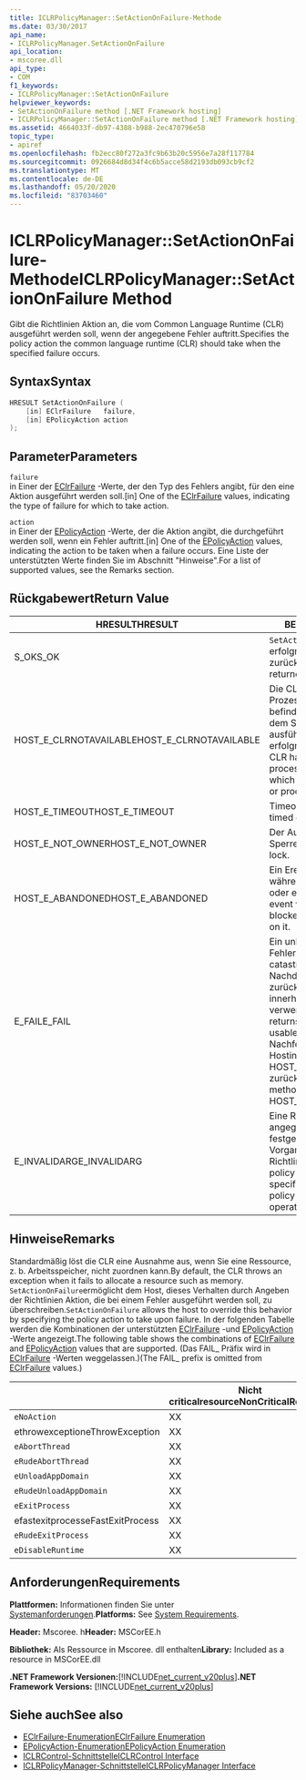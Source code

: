 ```yaml
---
title: ICLRPolicyManager::SetActionOnFailure-Methode
ms.date: 03/30/2017
api_name:
- ICLRPolicyManager.SetActionOnFailure
api_location:
- mscoree.dll
api_type:
- COM
f1_keywords:
- ICLRPolicyManager::SetActionOnFailure
helpviewer_keywords:
- SetActionOnFailure method [.NET Framework hosting]
- ICLRPolicyManager::SetActionOnFailure method [.NET Framework hosting]
ms.assetid: 4664033f-db97-4388-b988-2ec470796e58
topic_type:
- apiref
ms.openlocfilehash: fb2ecc80f272a3fc9b63b20c5956e7a28f117784
ms.sourcegitcommit: 0926684d8d34f4c6b5acce58d2193db093cb9cf2
ms.translationtype: MT
ms.contentlocale: de-DE
ms.lasthandoff: 05/20/2020
ms.locfileid: "83703460"
---
```

# <a name="iclrpolicymanagersetactiononfailure-method"></a><span data-ttu-id="e7b5f-102">ICLRPolicyManager::SetActionOnFailure-Methode</span><span class="sxs-lookup"><span data-stu-id="e7b5f-102">ICLRPolicyManager::SetActionOnFailure Method</span></span>
<span data-ttu-id="e7b5f-103">Gibt die Richtlinien Aktion an, die vom Common Language Runtime (CLR) ausgeführt werden soll, wenn der angegebene Fehler auftritt.</span><span class="sxs-lookup"><span data-stu-id="e7b5f-103">Specifies the policy action the common language runtime (CLR) should take when the specified failure occurs.</span></span>  
  
## <a name="syntax"></a><span data-ttu-id="e7b5f-104">Syntax</span><span class="sxs-lookup"><span data-stu-id="e7b5f-104">Syntax</span></span>  
  
```cpp  
HRESULT SetActionOnFailure (  
    [in] EClrFailure   failure,  
    [in] EPolicyAction action  
);  
```  
  
## <a name="parameters"></a><span data-ttu-id="e7b5f-105">Parameter</span><span class="sxs-lookup"><span data-stu-id="e7b5f-105">Parameters</span></span>  
 `failure`  
 <span data-ttu-id="e7b5f-106">in Einer der [EClrFailure](eclrfailure-enumeration.md) -Werte, der den Typ des Fehlers angibt, für den eine Aktion ausgeführt werden soll.</span><span class="sxs-lookup"><span data-stu-id="e7b5f-106">[in] One of the [EClrFailure](eclrfailure-enumeration.md) values, indicating the type of failure for which to take action.</span></span>  
  
 `action`  
 <span data-ttu-id="e7b5f-107">in Einer der [EPolicyAction](epolicyaction-enumeration.md) -Werte, der die Aktion angibt, die durchgeführt werden soll, wenn ein Fehler auftritt.</span><span class="sxs-lookup"><span data-stu-id="e7b5f-107">[in] One of the [EPolicyAction](epolicyaction-enumeration.md) values, indicating the action to be taken when a failure occurs.</span></span> <span data-ttu-id="e7b5f-108">Eine Liste der unterstützten Werte finden Sie im Abschnitt "Hinweise".</span><span class="sxs-lookup"><span data-stu-id="e7b5f-108">For a list of supported values, see the Remarks section.</span></span>  
  
## <a name="return-value"></a><span data-ttu-id="e7b5f-109">Rückgabewert</span><span class="sxs-lookup"><span data-stu-id="e7b5f-109">Return Value</span></span>  
  
|<span data-ttu-id="e7b5f-110">HRESULT</span><span class="sxs-lookup"><span data-stu-id="e7b5f-110">HRESULT</span></span>|<span data-ttu-id="e7b5f-111">BESCHREIBUNG</span><span class="sxs-lookup"><span data-stu-id="e7b5f-111">Description</span></span>|  
|-------------|-----------------|  
|<span data-ttu-id="e7b5f-112">S_OK</span><span class="sxs-lookup"><span data-stu-id="e7b5f-112">S_OK</span></span>|<span data-ttu-id="e7b5f-113">`SetActionOnFailure`wurde erfolgreich zurückgegeben.</span><span class="sxs-lookup"><span data-stu-id="e7b5f-113">`SetActionOnFailure` returned successfully.</span></span>|  
|<span data-ttu-id="e7b5f-114">HOST_E_CLRNOTAVAILABLE</span><span class="sxs-lookup"><span data-stu-id="e7b5f-114">HOST_E_CLRNOTAVAILABLE</span></span>|<span data-ttu-id="e7b5f-115">Die CLR wurde nicht in einen Prozess geladen, oder die CLR befindet sich in einem Zustand, in dem Sie verwalteten Code nicht ausführen oder den-Befehl nicht erfolgreich verarbeiten kann.</span><span class="sxs-lookup"><span data-stu-id="e7b5f-115">The CLR has not been loaded into a process, or the CLR is in a state in which it cannot run managed code or process the call successfully.</span></span>|  
|<span data-ttu-id="e7b5f-116">HOST_E_TIMEOUT</span><span class="sxs-lookup"><span data-stu-id="e7b5f-116">HOST_E_TIMEOUT</span></span>|<span data-ttu-id="e7b5f-117">Timeout des Aufrufes.</span><span class="sxs-lookup"><span data-stu-id="e7b5f-117">The call timed out.</span></span>|  
|<span data-ttu-id="e7b5f-118">HOST_E_NOT_OWNER</span><span class="sxs-lookup"><span data-stu-id="e7b5f-118">HOST_E_NOT_OWNER</span></span>|<span data-ttu-id="e7b5f-119">Der Aufrufer ist nicht Besitzer der Sperre.</span><span class="sxs-lookup"><span data-stu-id="e7b5f-119">The caller does not own the lock.</span></span>|  
|<span data-ttu-id="e7b5f-120">HOST_E_ABANDONED</span><span class="sxs-lookup"><span data-stu-id="e7b5f-120">HOST_E_ABANDONED</span></span>|<span data-ttu-id="e7b5f-121">Ein Ereignis wurde abgebrochen, während ein blockierter Thread oder eine Fiber darauf wartete.</span><span class="sxs-lookup"><span data-stu-id="e7b5f-121">An event was canceled while a blocked thread or fiber was waiting on it.</span></span>|  
|<span data-ttu-id="e7b5f-122">E_FAIL</span><span class="sxs-lookup"><span data-stu-id="e7b5f-122">E_FAIL</span></span>|<span data-ttu-id="e7b5f-123">Ein unbekannter schwerwiegender Fehler ist aufgetreten.</span><span class="sxs-lookup"><span data-stu-id="e7b5f-123">An unknown catastrophic failure occurred.</span></span> <span data-ttu-id="e7b5f-124">Nachdem eine Methode E_FAIL zurückgegeben hat, kann die CLR innerhalb des Prozesses nicht mehr verwendet werden.</span><span class="sxs-lookup"><span data-stu-id="e7b5f-124">After a method returns E_FAIL, the CLR is no longer usable within the process.</span></span> <span data-ttu-id="e7b5f-125">Nachfolgende Aufrufe von Hostingmethoden geben HOST_E_CLRNOTAVAILABLE zurück.</span><span class="sxs-lookup"><span data-stu-id="e7b5f-125">Subsequent calls to hosting methods return HOST_E_CLRNOTAVAILABLE.</span></span>|  
|<span data-ttu-id="e7b5f-126">E_INVALIDARG</span><span class="sxs-lookup"><span data-stu-id="e7b5f-126">E_INVALIDARG</span></span>|<span data-ttu-id="e7b5f-127">Eine Richtlinien Aktion kann für den angegebenen Vorgang nicht festgelegt werden, oder für den Vorgang wurde eine ungültige Richtlinien Aktion angegeben.</span><span class="sxs-lookup"><span data-stu-id="e7b5f-127">A policy action cannot be set for the specified operation, or an invalid policy action was specified for the operation.</span></span>|  
  
## <a name="remarks"></a><span data-ttu-id="e7b5f-128">Hinweise</span><span class="sxs-lookup"><span data-stu-id="e7b5f-128">Remarks</span></span>  
 <span data-ttu-id="e7b5f-129">Standardmäßig löst die CLR eine Ausnahme aus, wenn Sie eine Ressource, z. b. Arbeitsspeicher, nicht zuordnen kann.</span><span class="sxs-lookup"><span data-stu-id="e7b5f-129">By default, the CLR throws an exception when it fails to allocate a resource such as memory.</span></span> <span data-ttu-id="e7b5f-130">`SetActionOnFailure`ermöglicht dem Host, dieses Verhalten durch Angeben der Richtlinien Aktion, die bei einem Fehler ausgeführt werden soll, zu überschreiben.</span><span class="sxs-lookup"><span data-stu-id="e7b5f-130">`SetActionOnFailure` allows the host to override this behavior by specifying the policy action to take upon failure.</span></span> <span data-ttu-id="e7b5f-131">In der folgenden Tabelle werden die Kombinationen der unterstützten [EClrFailure](eclrfailure-enumeration.md) -und [EPolicyAction](../../../../docs/framework/unmanaged-api/hosting/epolicyaction-enumeration.md) -Werte angezeigt.</span><span class="sxs-lookup"><span data-stu-id="e7b5f-131">The following table shows the combinations of [EClrFailure](eclrfailure-enumeration.md) and [EPolicyAction](../../../../docs/framework/unmanaged-api/hosting/epolicyaction-enumeration.md) values that are supported.</span></span> <span data-ttu-id="e7b5f-132">(Das FAIL_ Präfix wird in [EClrFailure](eclrfailure-enumeration.md) -Werten weggelassen.)</span><span class="sxs-lookup"><span data-stu-id="e7b5f-132">(The FAIL_ prefix is omitted from [EClrFailure](eclrfailure-enumeration.md) values.)</span></span>  
  
||<span data-ttu-id="e7b5f-133">Nicht criticalresource</span><span class="sxs-lookup"><span data-stu-id="e7b5f-133">NonCriticalResource</span></span>|<span data-ttu-id="e7b5f-134">Criticalresource</span><span class="sxs-lookup"><span data-stu-id="e7b5f-134">CriticalResource</span></span>|<span data-ttu-id="e7b5f-135">Fatalruntime</span><span class="sxs-lookup"><span data-stu-id="e7b5f-135">FatalRuntime</span></span>|<span data-ttu-id="e7b5f-136">Waisen-edlock</span><span class="sxs-lookup"><span data-stu-id="e7b5f-136">OrphanedLock</span></span>|<span data-ttu-id="e7b5f-137">StackOverflow</span><span class="sxs-lookup"><span data-stu-id="e7b5f-137">StackOverflow</span></span>|<span data-ttu-id="e7b5f-138">Zugriffsverletzung</span><span class="sxs-lookup"><span data-stu-id="e7b5f-138">AccessViolation</span></span>|<span data-ttu-id="e7b5f-139">Code Contract</span><span class="sxs-lookup"><span data-stu-id="e7b5f-139">CodeContract</span></span>|  
|-|-------------------------|----------------------|------------------|------------------|-------------------|---------------------|------------------|  
|`eNoAction`|<span data-ttu-id="e7b5f-140">X</span><span class="sxs-lookup"><span data-stu-id="e7b5f-140">X</span></span>|<span data-ttu-id="e7b5f-141">X</span><span class="sxs-lookup"><span data-stu-id="e7b5f-141">X</span></span>||||<span data-ttu-id="e7b5f-142">–</span><span class="sxs-lookup"><span data-stu-id="e7b5f-142">N/A</span></span>||  
|<span data-ttu-id="e7b5f-143">ethrowexception</span><span class="sxs-lookup"><span data-stu-id="e7b5f-143">eThrowException</span></span>|<span data-ttu-id="e7b5f-144">X</span><span class="sxs-lookup"><span data-stu-id="e7b5f-144">X</span></span>|<span data-ttu-id="e7b5f-145">X</span><span class="sxs-lookup"><span data-stu-id="e7b5f-145">X</span></span>||||<span data-ttu-id="e7b5f-146">–</span><span class="sxs-lookup"><span data-stu-id="e7b5f-146">N/A</span></span>||  
|`eAbortThread`|<span data-ttu-id="e7b5f-147">X</span><span class="sxs-lookup"><span data-stu-id="e7b5f-147">X</span></span>|<span data-ttu-id="e7b5f-148">X</span><span class="sxs-lookup"><span data-stu-id="e7b5f-148">X</span></span>||||<span data-ttu-id="e7b5f-149">–</span><span class="sxs-lookup"><span data-stu-id="e7b5f-149">N/A</span></span>|<span data-ttu-id="e7b5f-150">X</span><span class="sxs-lookup"><span data-stu-id="e7b5f-150">X</span></span>|  
|`eRudeAbortThread`|<span data-ttu-id="e7b5f-151">X</span><span class="sxs-lookup"><span data-stu-id="e7b5f-151">X</span></span>|<span data-ttu-id="e7b5f-152">X</span><span class="sxs-lookup"><span data-stu-id="e7b5f-152">X</span></span>||||<span data-ttu-id="e7b5f-153">–</span><span class="sxs-lookup"><span data-stu-id="e7b5f-153">N/A</span></span>|<span data-ttu-id="e7b5f-154">X</span><span class="sxs-lookup"><span data-stu-id="e7b5f-154">X</span></span>|  
|`eUnloadAppDomain`|<span data-ttu-id="e7b5f-155">X</span><span class="sxs-lookup"><span data-stu-id="e7b5f-155">X</span></span>|<span data-ttu-id="e7b5f-156">X</span><span class="sxs-lookup"><span data-stu-id="e7b5f-156">X</span></span>||<span data-ttu-id="e7b5f-157">X</span><span class="sxs-lookup"><span data-stu-id="e7b5f-157">X</span></span>||<span data-ttu-id="e7b5f-158">–</span><span class="sxs-lookup"><span data-stu-id="e7b5f-158">N/A</span></span>|<span data-ttu-id="e7b5f-159">X</span><span class="sxs-lookup"><span data-stu-id="e7b5f-159">X</span></span>|  
|`eRudeUnloadAppDomain`|<span data-ttu-id="e7b5f-160">X</span><span class="sxs-lookup"><span data-stu-id="e7b5f-160">X</span></span>|<span data-ttu-id="e7b5f-161">X</span><span class="sxs-lookup"><span data-stu-id="e7b5f-161">X</span></span>||<span data-ttu-id="e7b5f-162">X</span><span class="sxs-lookup"><span data-stu-id="e7b5f-162">X</span></span>|<span data-ttu-id="e7b5f-163">X</span><span class="sxs-lookup"><span data-stu-id="e7b5f-163">X</span></span>|<span data-ttu-id="e7b5f-164">–</span><span class="sxs-lookup"><span data-stu-id="e7b5f-164">N/A</span></span>|<span data-ttu-id="e7b5f-165">X</span><span class="sxs-lookup"><span data-stu-id="e7b5f-165">X</span></span>|  
|`eExitProcess`|<span data-ttu-id="e7b5f-166">X</span><span class="sxs-lookup"><span data-stu-id="e7b5f-166">X</span></span>|<span data-ttu-id="e7b5f-167">X</span><span class="sxs-lookup"><span data-stu-id="e7b5f-167">X</span></span>||<span data-ttu-id="e7b5f-168">X</span><span class="sxs-lookup"><span data-stu-id="e7b5f-168">X</span></span>|<span data-ttu-id="e7b5f-169">X</span><span class="sxs-lookup"><span data-stu-id="e7b5f-169">X</span></span>|<span data-ttu-id="e7b5f-170">–</span><span class="sxs-lookup"><span data-stu-id="e7b5f-170">N/A</span></span>|<span data-ttu-id="e7b5f-171">X</span><span class="sxs-lookup"><span data-stu-id="e7b5f-171">X</span></span>|  
|<span data-ttu-id="e7b5f-172">efastexitprocess</span><span class="sxs-lookup"><span data-stu-id="e7b5f-172">eFastExitProcess</span></span>|<span data-ttu-id="e7b5f-173">X</span><span class="sxs-lookup"><span data-stu-id="e7b5f-173">X</span></span>|<span data-ttu-id="e7b5f-174">X</span><span class="sxs-lookup"><span data-stu-id="e7b5f-174">X</span></span>||<span data-ttu-id="e7b5f-175">X</span><span class="sxs-lookup"><span data-stu-id="e7b5f-175">X</span></span>|<span data-ttu-id="e7b5f-176">X</span><span class="sxs-lookup"><span data-stu-id="e7b5f-176">X</span></span>|<span data-ttu-id="e7b5f-177">–</span><span class="sxs-lookup"><span data-stu-id="e7b5f-177">N/A</span></span>||  
|`eRudeExitProcess`|<span data-ttu-id="e7b5f-178">X</span><span class="sxs-lookup"><span data-stu-id="e7b5f-178">X</span></span>|<span data-ttu-id="e7b5f-179">X</span><span class="sxs-lookup"><span data-stu-id="e7b5f-179">X</span></span>|<span data-ttu-id="e7b5f-180">X</span><span class="sxs-lookup"><span data-stu-id="e7b5f-180">X</span></span>|<span data-ttu-id="e7b5f-181">X</span><span class="sxs-lookup"><span data-stu-id="e7b5f-181">X</span></span>|<span data-ttu-id="e7b5f-182">X</span><span class="sxs-lookup"><span data-stu-id="e7b5f-182">X</span></span>|<span data-ttu-id="e7b5f-183">–</span><span class="sxs-lookup"><span data-stu-id="e7b5f-183">N/A</span></span>||  
|`eDisableRuntime`|<span data-ttu-id="e7b5f-184">X</span><span class="sxs-lookup"><span data-stu-id="e7b5f-184">X</span></span>|<span data-ttu-id="e7b5f-185">X</span><span class="sxs-lookup"><span data-stu-id="e7b5f-185">X</span></span>|<span data-ttu-id="e7b5f-186">X</span><span class="sxs-lookup"><span data-stu-id="e7b5f-186">X</span></span>|<span data-ttu-id="e7b5f-187">X</span><span class="sxs-lookup"><span data-stu-id="e7b5f-187">X</span></span>|<span data-ttu-id="e7b5f-188">X</span><span class="sxs-lookup"><span data-stu-id="e7b5f-188">X</span></span>|<span data-ttu-id="e7b5f-189">–</span><span class="sxs-lookup"><span data-stu-id="e7b5f-189">N/A</span></span>||  
  
## <a name="requirements"></a><span data-ttu-id="e7b5f-190">Anforderungen</span><span class="sxs-lookup"><span data-stu-id="e7b5f-190">Requirements</span></span>  
 <span data-ttu-id="e7b5f-191">**Plattformen:** Informationen finden Sie unter [Systemanforderungen](../../get-started/system-requirements.md).</span><span class="sxs-lookup"><span data-stu-id="e7b5f-191">**Platforms:** See [System Requirements](../../get-started/system-requirements.md).</span></span>  
  
 <span data-ttu-id="e7b5f-192">**Header:** Mscoree. h</span><span class="sxs-lookup"><span data-stu-id="e7b5f-192">**Header:** MSCorEE.h</span></span>  
  
 <span data-ttu-id="e7b5f-193">**Bibliothek:** Als Ressource in Mscoree. dll enthalten</span><span class="sxs-lookup"><span data-stu-id="e7b5f-193">**Library:** Included as a resource in MSCorEE.dll</span></span>  
  
 <span data-ttu-id="e7b5f-194">**.NET Framework Versionen:**[!INCLUDE[net_current_v20plus](../../../../includes/net-current-v20plus-md.md)]</span><span class="sxs-lookup"><span data-stu-id="e7b5f-194">**.NET Framework Versions:** [!INCLUDE[net_current_v20plus](../../../../includes/net-current-v20plus-md.md)]</span></span>  
  
## <a name="see-also"></a><span data-ttu-id="e7b5f-195">Siehe auch</span><span class="sxs-lookup"><span data-stu-id="e7b5f-195">See also</span></span>

- [<span data-ttu-id="e7b5f-196">EClrFailure-Enumeration</span><span class="sxs-lookup"><span data-stu-id="e7b5f-196">EClrFailure Enumeration</span></span>](eclrfailure-enumeration.md)
- [<span data-ttu-id="e7b5f-197">EPolicyAction-Enumeration</span><span class="sxs-lookup"><span data-stu-id="e7b5f-197">EPolicyAction Enumeration</span></span>](epolicyaction-enumeration.md)
- [<span data-ttu-id="e7b5f-198">ICLRControl-Schnittstelle</span><span class="sxs-lookup"><span data-stu-id="e7b5f-198">ICLRControl Interface</span></span>](iclrcontrol-interface.md)
- [<span data-ttu-id="e7b5f-199">ICLRPolicyManager-Schnittstelle</span><span class="sxs-lookup"><span data-stu-id="e7b5f-199">ICLRPolicyManager Interface</span></span>](iclrpolicymanager-interface.md)
